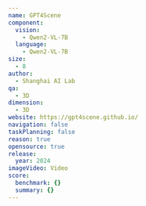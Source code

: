 ```yaml
---
name: GPT4Scene
component:
  vision:
    - Qwen2-VL-7B
  language:
    - Qwen2-VL-7B
size:
  - 8
author:
  - Shanghai AI Lab
qa:
  - 3D
dimension:
  - 3D
website: https://gpt4scene.github.io/
navigation: false
taskPlanning: false
reason: true
opensource: true
release:
  year: 2024
imageVideo: Video
score:
  benchmark: {}
  summary: {}
---
```

